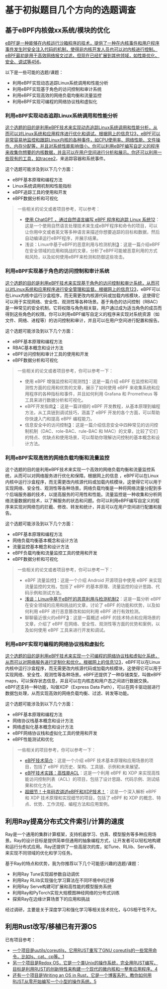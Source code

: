 # 基于初拟题目几个方向的选题调查

## 基于eBPF内核做xx系统/模块的优化

[eBPF是一种能够在内核运行沙箱程序的技术，提供了一种在内核事件和用户程序事件发生时安全注入代码的机制，使得非内核开发人员也可以对内核进行控制。eBPF最初是用于高效网络报文过滤，但现在已经扩展到其他领域，如性能优化、安全、调试等](https://zhuanlan.zhihu.com/p/480811707)[4](https://zhuanlan.zhihu.com/p/480811707)[5](https://zhuanlan.zhihu.com/p/492185920)[6](https://zhuanlan.zhihu.com/p/182344856)。

以下是一些可能的选题/课题：

- 利用eBPF实现动态追踪Linux系统调用和性能分析
- 利用eBPF实现基于角色的访问控制和审计系统
- 利用eBPF实现高效的网络负载均衡和流量监控
- 利用eBPF实现可编程的网络协议栈和虚拟化

### 利用eBPF实现动态追踪Linux系统调用和性能分析

[这个选题的目的是利用eBPF技术来实现动态追踪Linux系统调用和性能分析，从而可以对Linux系统和应用程序进行优化和调试。根据网上的信息](https://zhuanlan.zhihu.com/p/610037717)[1](https://zhuanlan.zhihu.com/p/610037717)[2](https://cloud.tencent.com/developer/article/1770833)[3](https://cloud.tencent.com/developer/article/2049075)[，eBPF可以非常容易地监控和跟踪Linux内核的各种事件，如CPU使用率、网络性能、文件操作、内存分配等，并且对系统性能影响很小。你可以利用eBPF编写自定义的程序来收集你想要的内核数据，并且可以在用户空间进行分析和展示。你还可以利用一些现有的工具，如tracee](https://cloud.tencent.com/developer/article/1770833)[2](https://cloud.tencent.com/developer/article/1770833)，来追踪容器和系统事件。

这个选题可能涉及到以下几个方面：

- eBPF基本原理和编程方法
- Linux系统调用机制和性能指标
- eBPF追踪工具的使用和开发
- eBPF数据分析和可视化

> 一些相关的论文或者项目参考，可以参考：
>
> - [使用 ChatGPT ，通过自然语言编写 eBPF 程序和追踪 Linux 系统](https://zhuanlan.zhihu.com/p/608979269)[1](https://zhuanlan.zhihu.com/p/608979269)[2](https://zhuanlan.zhihu.com/p/612304463)：这是一个使用自然语言处理技术来生成eBPF程序和命令的项目，可以让你用中文或者英文等多种语言来描述你想要追踪的目标和数据，然后自动编译运行eBPF程序，并展示结果。
> - 浅谈：Linux中基于eBPF的恶意利用与检测机制[3](https://www.infoq.cn/article/qlvqdfa3D6RvD3ywHcOx)：这是一篇介绍eBPF在安全领域的应用和挑战的文章，分析了eBPF可能被恶意利用的方式和风险，以及如何使用eBPF来检测和防御这些攻击。

### 利用eBPF实现基于角色的访问控制和审计系统

[这个选题的目的是利用eBPF技术来实现基于角色的访问控制和审计系统，从而可以对Linux系统和应用程序进行安全管理和监督。根据网上的信息](https://zhuanlan.zhihu.com/p/182344856)[1](https://zhuanlan.zhihu.com/p/182344856)[2](https://zhuanlan.zhihu.com/p/114451395)[3](https://cloud.tencent.com/developer/article/1997629)，eBPF可以在Linux内核中运行沙盒程序，而无需更改内核源代码或加载内核模块，这使得它可以用于实现网络、安全性、观测性等各种场景。基于角色的访问控制（RBAC）是一种常见的安全机制，它将权限与角色相关联，用户通过成为适当角色的成员而得到这些角色的权限。你可以利用eBPF编写自定义的程序来实现对系统资源（如文件、网络、进程等）的访问控制和审计，并且可以在用户空间进行配置和报告。

这个选题可能涉及到以下几个方面：

- eBPF基本原理和编程方法
- RBAC基本概念和设计方法
- eBPF访问控制和审计工具的使用和开发
- eBPF数据分析和可视化

> 一些相关的论文或者项目参考，你可以参考一下：
>
> - 使用 eBPF 增强监控和可观测性[1](https://zhuanlan.zhihu.com/p/529240150)：这是一篇介绍 eBPF 在监控和可观测性方面的应用和优势的文章，展示了如何使用 eBPF 来收集系统和应用程序的各种指标和事件，并且如何利用 Grafana 和 Prometheus 等工具来进行数据分析和可视化。
> - eBPF开发指南[2](https://www.cnblogs.com/senberhu/p/15730774.html)：这是一篇详细的 eBPF 开发教程，从基本原理到编程方法，从工具链到调试技巧，涵盖了 eBPF 开发的各个方面，可以帮助你快速入门和提高 eBPF 编程能力。
> - 信息安全中的访问控制[3](https://zhuanlan.zhihu.com/p/151618654)：这是一篇介绍信息安全中四种常见的访问控制机制（DAC、role-BAC、rule-BAC 和 MAC）的文章，比较了它们的特点、优缺点和使用场景，可以帮助你理解访问控制的基本概念和设计方法。

### 利用eBPF实现高效的网络负载均衡和流量监控

这个选题的目的是利用eBPF技术来实现一个高效的网络负载均衡和流量监控系统，从而可以对网络服务进行优化和保障。根据网上的信息 ，eBPF可以在Linux内核中运行沙盒程序，而无需更改内核源代码或加载内核模块，这使得它可以用于实现网络、安全性、观测性等各种场景。网络负载均衡是一种将网络流量分配到多个后端服务器的技术，以提高服务的可用性和性能。流量监控是一种收集和分析网络流量数据的技术，以了解服务的状态和问题。你可以利用eBPF编写自定义的程序来实现对网络包的拦截、修改、转发和统计，并且可以在用户空间进行配置和报告。

这个选题可能涉及到以下几个方面：

- eBPF基本原理和编程方法
- 网络负载均衡基本概念和设计方法
- 流量监控基本概念和设计方法
- eBPF负载均衡和流量监控工具的使用和开发
- eBPF数据分析和可视化

> 一些相关的论文或者项目参考，你可以参考一下：
>
> - eBPF 流量监控[1](https://source.android.google.cn/devices/tech/datausage/ebpf-traffic-monitor?hl=zh-cn)：这是一个介绍 Android 开源项目中使用 eBPF 来实现流量监控的文档，包括了 eBPF 的基本原理、流量监控的设计思路、代码示例和测试方法。
> - [浅谈：Linux中基于eBPF的恶意利用与检测机制](https://www.infoq.cn/article/qlvqdfa3D6RvD3ywHcOx)[2](https://www.infoq.cn/article/qlvqdfa3D6RvD3ywHcOx)：这是一篇分析 eBPF 在安全领域的应用和挑战的文章，讨论了 eBPF 的功能和优势，以及如何利用 eBPF 进行恶意篡改和如何利用 eBPF 进行有效检测。
> - 聊聊最近很火的eBPF[3](https://zhuanlan.zhihu.com/p/182344856)：这是一篇概述 eBPF 的技术特点和应用场景的文章，介绍了 eBPF 在网络、安全性、观测性等方面的优势和案例，以及如何使用 eBPF 工具来进行开发和调试。

### 利用eBPF实现可编程的网络协议栈和虚拟化

[这个选题的目的是利用eBPF技术来实现一个可编程的网络协议栈和虚拟化系统，从而可以对网络服务进行定制化和优化。根据网上的信息](https://zhuanlan.zhihu.com/p/378766217)[1](https://zhuanlan.zhihu.com/p/378766217)[2](https://www.infoq.cn/article/Tc5Bugo5vBAkyaRb5CCU)[3](https://cloud.tencent.com/developer/article/2216617)，eBPF可以在Linux内核中运行沙盒程序，而无需更改内核源代码或加载内核模块，这使得它可以用于实现网络、安全性、观测性等各种场景。eBPF还提供了一种存储类型，叫做eBPF maps，可以保存状态信息，并且可以在内核态和用户态之间进行数据交换。eBPF还支持一种功能，叫做XDP（Express Data Path），可以在网卡驱动层进行数据包处理，从而实现高效的网络负载均衡、过滤、转发等功能。

这个选题可能涉及到以下几个方面：

- eBPF基本原理和编程方法
- 网络协议栈基本概念和设计方法
- 网络虚拟化基本概念和设计方法
- eBPF网络协议栈和虚拟化工具的使用和开发
- eBPF性能测试和优化

> 一些相关的项目参考，你可以参考一下：
>
> - [eBPF技术简介](https://cloud.tencent.com/developer/article/1684491)：这是一个介绍 eBPF 技术基本原理和应用场景的项目，包括了 eBPF 的历史、架构、工具链、示例和未来展望。
> - [eBPF技术实践：高性能ACL](https://www.infoq.cn/article/Tc5Bugo5vBAkyaRb5CCU)：这是一个利用 eBPF 和 XDP 来实现高性能访问控制列表（ACL）的项目，包括了设计思路、代码示例、测试结果和优化方法。
> - [超细节！十年码农讲述eBPF和XDP技术！](https://zhuanlan.zhihu.com/p/558509760)：这是一个深入解析 eBPF 和 XDP 技术原理和实现细节的项目，包括了 eBPF 和 XDP 的概念、特点、优势、工作流程、编程方法和应用案例。

## 利用Ray提高分布式文件索引/计算的速度

Ray是一个通用的集群计算框架，支持机器学习、仿真、模型服务等多种应用场景。Ray的设计目标是提供简单但通用的抽象编程方式，让开发者可以轻松地构建和运行分布式应用。Ray还提供了一些高层次的库，如Tune、RLlib、Serve等，来实现不同领域的优化和学习任务。

基于Ray的特点和优势，我为你推荐以下几个可能感兴趣的选题/课题：

- 利用Ray Tune实现超参数自动调优
- 利用Ray RLlib实现强化学习算法在不同环境中的迁移
- 利用Ray Serve构建可扩展和高性能的模型服务系统
- 利用Ray和PyTorch实现大规模图神经网络的分布式训练
- 探索Ray在边缘计算场景下的应用和挑战

经过调研，主要是关于深度学习和强化学习等相关技术优化，与OS相干性不大。

## 利用Rust改写/移植已有开源OS

已有项目参考：

- [一个项目是uutils/coreutils，它用RUST重写了GNU coreutils的一些常用命令，比如ls、cat、cp等。](https://github.com/uutils/coreutils)[1](https://github.com/uutils/coreutils)
- [另一个项目是Redox OS，它是一个类Unix的操作系统，完全用RUST编写，目标是利用RUST的创新特性来构建一个现代的微内核和一整套应用程序。](https://www.redox-os.org/)[4](https://www.redox-os.org/)
- [还有一个项目是Writing an OS in Rust，它是一个博客系列，教你如何用RUST从零开始编写一个小型的操作系统。](https://os.phil-opp.com/)[5](https://os.phil-opp.com/)